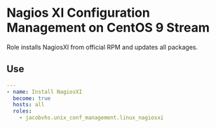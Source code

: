 # Nagios XI Configuration Management on CentOS 9 Stream

Role installs NagiosXI from official RPM and updates all packages.

## Use

```yaml
---
- name: Install NagiosXI
  become: true
  hosts: all
  roles:
    - jacobvhs.unix_conf_management.linux_nagiosxi
```